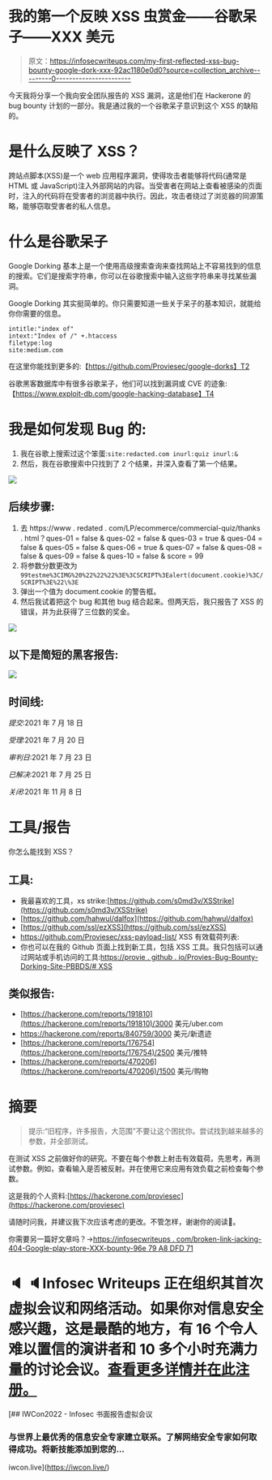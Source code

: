 # 我的第一个反映 XSS 虫赏金——谷歌呆子——XXX 美元

> 原文：<https://infosecwriteups.com/my-first-reflected-xss-bug-bounty-google-dork-xxx-92ac1180e0d0?source=collection_archive---------0----------------------->

今天我将分享一个我向安全团队报告的 XSS 漏洞，这是他们在 Hackerone 的 bug bounty 计划的一部分。我是通过我的一个谷歌呆子意识到这个 XSS 的缺陷的。

# 是什么反映了 XSS？

跨站点脚本(XSS)是一个 web 应用程序漏洞，使得攻击者能够将代码(通常是 HTML 或 JavaScript)注入外部网站的内容。当受害者在网站上查看被感染的页面时，注入的代码将在受害者的浏览器中执行。因此，攻击者绕过了浏览器的同源策略，能够窃取受害者的私人信息。

# 什么是谷歌呆子

Google Dorking 基本上是一个使用高级搜索查询来查找网站上不容易找到的信息的搜索。它们是搜索字符串，你可以在谷歌搜索中输入这些字符串来寻找某些漏洞。

Google Dorking 其实挺简单的。你只需要知道一些关于呆子的基本知识，就能给你你需要的信息。

```
intitle:"index of" 
intext:"Index of /" +.htaccess
filetype:log
site:medium.com
```

在这里你能找到更多的:【https://github.com/Proviesec/google-dorks】T2

谷歌黑客数据库中有很多谷歌呆子，他们可以找到漏洞或 CVE 的迹象:【https://www.exploit-db.com/google-hacking-database】T4

# 我是如何发现 Bug 的:

1.  我在谷歌上搜索过这个笨蛋:`site:redacted.com inurl:quiz inurl:&`
2.  然后，我在谷歌搜索中只找到了 2 个结果，并深入查看了第一个结果。

![](img/8c46eb9818e72723dfca9434b0228253.png)

## 后续步骤:

1.  去 https://www . redated . com/LP/ecommerce/commercial-quiz/thanks . html？ques-01 = false & ques-02 = false & ques-03 = true & ques-04 = false & ques-05 = false & ques-06 = true & ques-07 = false & ques-08 = false & ques-09 = false & ques-10 = false & score = 99
2.  将参数分数更改为`99testme%3CIMG%20%22%22%22%3E%3CSCRIPT%3Ealert(document.cookie)%3C/SCRIPT%3E%22\%3E`
3.  弹出一个值为 document.cookie 的警告框。
4.  然后我试着把这个 bug 和其他 bug 结合起来。但两天后，我只报告了 XSS 的错误，并为此获得了三位数的奖金。

![](img/e984610666739041bb67339f85396546.png)

## 以下是简短的黑客报告:

![](img/74a42927f62c411fd4faf563c0d35781.png)

## **时间线:**

*提交*:2021 年 7 月 18 日

*受理*:2021 年 7 月 20 日

*审判日*:2021 年 7 月 23 日

*已解决*:2021 年 7 月 25 日

*关闭*:2021 年 11 月 8 日

# 工具/报告

你怎么能找到 XSS？

## 工具:

*   我最喜欢的工具，xs strike:[https://github.com/s0md3v/XSStrike](https://github.com/s0md3v/XSStrike)
*   [https://github.com/hahwul/dalfox](https://github.com/hahwul/dalfox)
*   [https://github.com/ssl/ezXSS](https://github.com/ssl/ezXSS)
*   https://github.com/Proviesec/xss-payload-list/ XSS 有效载荷列表:
*   你也可以在我的 Github 页面上找到新工具，包括 XSS 工具。我只包括可以通过网站或手机访问的工具:[https://provie . github . io/Provies-Bug-Bounty-Dorking-Site-PBBDS/# XSS](https://provie.github.io/Provies-Bug-Bounty-Dorking-Site-PBBDS/#XSS)

## 类似报告:

*   [https://hackerone.com/reports/191810](https://hackerone.com/reports/191810)/3000 美元/uber.com
*   https://hackerone.com/reports/840759/3000 美元/新遗迹
*   [https://hackerone.com/reports/176754](https://hackerone.com/reports/176754)/2500 美元/推特
*   [https://hackerone.com/reports/470206](https://hackerone.com/reports/470206)/1500 美元/购物

# 摘要

> 提示:“旧程序，许多报告，大范围”不要让这个困扰你。尝试找到越来越多的参数，并全部测试。

在测试 XSS 之前做好你的研究。不要在每个参数上射击有效载荷。先思考，再测试参数。例如，查看输入是否被反射。并在使用它来应用有效负载之前检查每个参数。

这是我的个人资料:[https://hackerone.com/proviesec](https://hackerone.com/proviesec)

请随时问我，并建议我下次应该考虑的更改。不管怎样，谢谢你的阅读👋。

你需要另一篇好文章吗？->[https://infosecwriteups . com/broken-link-jacking-404-Google-play-store-XXX-bounty-96e 79 A8 DFD 71](/broken-link-hijacking-404-google-play-store-xxx-bounty-96e79a8dfd71)

# 🔈 🔈Infosec Writeups 正在组织其首次虚拟会议和网络活动。如果你对信息安全感兴趣，这是最酷的地方，有 16 个令人难以置信的演讲者和 10 多个小时充满力量的讨论会议。[查看更多详情并在此注册。](https://iwcon.live/)

[](https://iwcon.live/) [## IWCon2022 - Infosec 书面报告虚拟会议

### 与世界上最优秀的信息安全专家建立联系。了解网络安全专家如何取得成功。将新技能添加到您的…

iwcon.live](https://iwcon.live/)